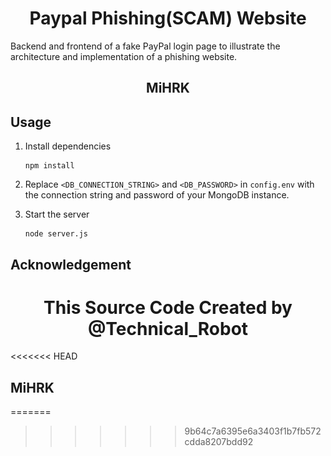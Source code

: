 <h1 align="center">Paypal Phishing(SCAM) Website </h1>
Backend and frontend of a fake PayPal login page to illustrate the architecture and implementation of a phishing website.
<p align="center"
![phishing-page](./phishing_page.png)
</p>
<h2 align="center"> MiHRK </h2>

## Usage

1. Install dependencies

    ```
    npm install
    ```

2. Replace `<DB_CONNECTION_STRING>` and `<DB_PASSWORD>` in `config.env` with the connection string and password of your MongoDB instance.

3. Start the server

    ```
    node server.js
    ```

## Acknowledgement
<h1 align="center">This Source Code Created by @Technical_Robot </h1>

<<<<<<< HEAD
## MiHRK
=======
>>>>>>> 9b64c7a6395e6a3403f1b7fb572cdda8207bdd92
